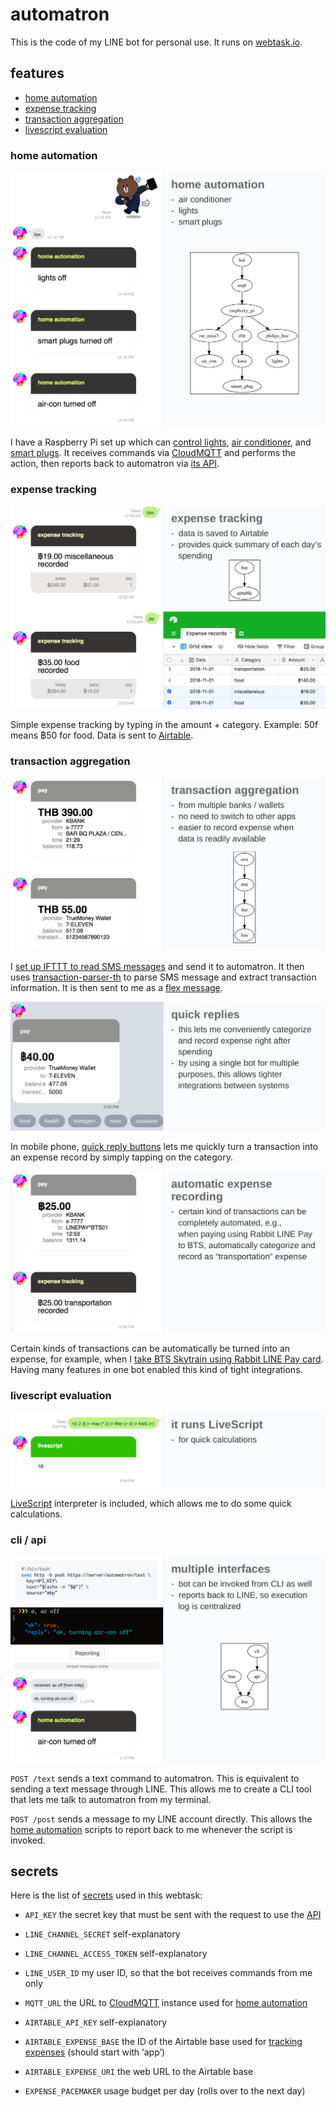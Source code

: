 # automatron

This is the code of my LINE bot for personal use. It runs on [webtask.io](https://webtask.io/).

## features

- [home automation](#home-automation)
- [expense tracking](#expense-tracking)
- [transaction aggregation](#transaction-aggregation)
- [livescript evaluation](#livescript-evaluation)

### home automation

![home automation](./images/home_automation.png)

I have a Raspberry Pi set up which can [control lights](https://github.com/dtinth/hue.sh), [air conditioner](https://medium.com/@dtinth/remotely-turning-on-my-air-conditioner-through-google-assistant-1a1441471e9d), and [smart plugs](https://ifttt.com/services/kasa). It receives commands via [CloudMQTT](https://www.cloudmqtt.com/) and performs the action, then reports back to automatron via [its API](#cli-api).

### expense tracking

![expense tracking](./images/expense_tracking.png)

Simple expense tracking by typing in the amount + category. Example: 50f means ฿50 for food. Data is sent to [Airtable](https://airtable.com/).

### transaction aggregation

![transaction_aggregation](./images/transaction_aggregation.png)

I [set up IFTTT to read SMS messages](https://ifttt.com/services/android_messages) and send it to automatron. It then uses [transaction-parser-th](https://github.com/dtinth/transaction-parser-th) to parse SMS message and extract transaction information. It is then sent to me as a [flex message](https://developers.line.me/en/docs/messaging-api/using-flex-messages/).

![quick_replies](./images/quick_replies.png)

In mobile phone, [quick reply buttons](https://developers.line.me/en/docs/messaging-api/using-quick-reply/) lets me quickly turn a transaction into an expense record by simply tapping on the category.

![auto_expense](./images/auto_expense.png)

Certain kinds of transactions can be automatically be turned into an expense, for example, when I [take BTS Skytrain using Rabbit LINE Pay card](https://brandinside.asia/rabbit-line-pay-bts/). Having many features in one bot enabled this kind of tight integrations.

### livescript evaluation

![livescript](./images/livescript.png)

[LiveScript](https://livescript.net/) interpreter is included, which allows me to do some quick calculations.

### cli / api

![api](./images/api.png)

`POST /text` sends a text command to automatron. This is equivalent to sending a text message through LINE. This allows me to create a CLI tool that lets me talk to automatron from my terminal.

`POST /post` sends a message to my LINE account directly. This allows the [home automation](#home-automation) scripts to report back to me whenever the script is invoked.

## secrets

Here is the list of [secrets](https://webtask.io/docs/editor/secrets) used in this webtask:

- `API_KEY` the secret key that must be sent with the request to use the [API](#cli-api)

- `LINE_CHANNEL_SECRET` self-explanatory

- `LINE_CHANNEL_ACCESS_TOKEN` self-explanatory

- `LINE_USER_ID` my user ID, so that the bot receives commands from me only

- `MQTT_URL` the URL to [CloudMQTT](https://www.cloudmqtt.com/) instance used for [home automation](#home-automation)

- `AIRTABLE_API_KEY` self-explanatory

- `AIRTABLE_EXPENSE_BASE` the ID of the Airtable base used for [tracking expenses](#expense-tracking) (should start with ‘app’)

- `AIRTABLE_EXPENSE_URI` the web URL to the Airtable base

- `EXPENSE_PACEMAKER` usage budget per day (rolls over to the next day)

